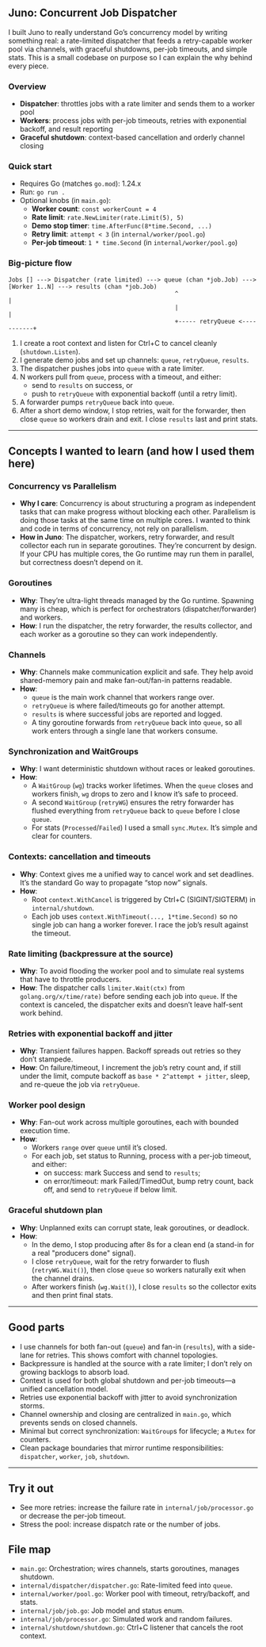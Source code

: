 ## Juno: Concurrent Job Dispatcher

I built Juno to really understand Go’s concurrency model by writing something real: a rate-limited dispatcher that feeds a retry-capable worker pool via channels, with graceful shutdowns, per-job timeouts, and simple stats. This is a small codebase on purpose so I can explain the why behind every piece.

### Overview
- **Dispatcher**: throttles jobs with a rate limiter and sends them to a worker pool
- **Workers**: process jobs with per-job timeouts, retries with exponential backoff, and result reporting
- **Graceful shutdown**: context-based cancellation and orderly channel closing

### Quick start
- Requires Go (matches `go.mod`): 1.24.x
- Run: `go run .`
- Optional knobs (in `main.go`):
  - **Worker count**: `const workerCount = 4`
  - **Rate limit**: `rate.NewLimiter(rate.Limit(5), 5)`
  - **Demo stop timer**: `time.AfterFunc(8*time.Second, ...)`
  - **Retry limit**: `attempt < 3` (in `internal/worker/pool.go`)
  - **Per-job timeout**: `1 * time.Second` (in `internal/worker/pool.go`)

### Big-picture flow
```
Jobs [] ---> Dispatcher (rate limited) ---> queue (chan *job.Job) ---> [Worker 1..N] ---> results (chan *job.Job)
                                               ^                             |
                                               |                             |
                                               +----- retryQueue <-----------+
```
1) I create a root context and listen for Ctrl+C to cancel cleanly (`shutdown.Listen`).
2) I generate demo jobs and set up channels: `queue`, `retryQueue`, `results`.
3) The dispatcher pushes jobs into `queue` with a rate limiter.
4) N workers pull from `queue`, process with a timeout, and either:
   - send to `results` on success, or
   - push to `retryQueue` with exponential backoff (until a retry limit).
5) A forwarder pumps `retryQueue` back into `queue`.
6) After a short demo window, I stop retries, wait for the forwarder, then close `queue` so workers drain and exit. I close `results` last and print stats.

---

## Concepts I wanted to learn (and how I used them here)

### Concurrency vs Parallelism
- **Why I care**: Concurrency is about structuring a program as independent tasks that can make progress without blocking each other. Parallelism is doing those tasks at the same time on multiple cores. I wanted to think and code in terms of concurrency, not rely on parallelism.
- **How in Juno**: The dispatcher, workers, retry forwarder, and result collector each run in separate goroutines. They’re concurrent by design. If your CPU has multiple cores, the Go runtime may run them in parallel, but correctness doesn’t depend on it.

### Goroutines
- **Why**: They’re ultra-light threads managed by the Go runtime. Spawning many is cheap, which is perfect for orchestrators (dispatcher/forwarder) and workers.
- **How**: I run the dispatcher, the retry forwarder, the results collector, and each worker as a goroutine so they can work independently.

### Channels
- **Why**: Channels make communication explicit and safe. They help avoid shared-memory pain and make fan-out/fan-in patterns readable.
- **How**:
  - `queue` is the main work channel that workers range over.
  - `retryQueue` is where failed/timeouts go for another attempt.
  - `results` is where successful jobs are reported and logged.
  - A tiny goroutine forwards from `retryQueue` back into `queue`, so all work enters through a single lane that workers consume.

### Synchronization and WaitGroups
- **Why**: I want deterministic shutdown without races or leaked goroutines.
- **How**:
  - A `WaitGroup` (`wg`) tracks worker lifetimes. When the `queue` closes and workers finish, `wg` drops to zero and I know it’s safe to proceed.
  - A second `WaitGroup` (`retryWG`) ensures the retry forwarder has flushed everything from `retryQueue` back to `queue` before I close `queue`.
  - For stats (`Processed`/`Failed`) I used a small `sync.Mutex`. It’s simple and clear for counters.

### Contexts: cancellation and timeouts
- **Why**: Context gives me a unified way to cancel work and set deadlines. It’s the standard Go way to propagate “stop now” signals.
- **How**:
  - Root `context.WithCancel` is triggered by Ctrl+C (SIGINT/SIGTERM) in `internal/shutdown`.
  - Each job uses `context.WithTimeout(..., 1*time.Second)` so no single job can hang a worker forever. I race the job’s result against the timeout.

### Rate limiting (backpressure at the source)
- **Why**: To avoid flooding the worker pool and to simulate real systems that have to throttle producers.
- **How**: The dispatcher calls `limiter.Wait(ctx)` from `golang.org/x/time/rate)` before sending each job into `queue`. If the context is canceled, the dispatcher exits and doesn’t leave half-sent work behind.

### Retries with exponential backoff and jitter
- **Why**: Transient failures happen. Backoff spreads out retries so they don’t stampede.
- **How**: On failure/timeout, I increment the job’s retry count and, if still under the limit, compute backoff as `base * 2^attempt + jitter`, sleep, and re-queue the job via `retryQueue`.

### Worker pool design
- **Why**: Fan-out work across multiple goroutines, each with bounded execution time.
- **How**:
  - Workers `range` over `queue` until it’s closed.
  - For each job, set status to Running, process with a per-job timeout, and either:
    - on success: mark Success and send to `results`;
    - on error/timeout: mark Failed/TimedOut, bump retry count, back off, and send to `retryQueue` if below limit.

### Graceful shutdown plan
- **Why**: Unplanned exits can corrupt state, leak goroutines, or deadlock.
- **How**:
  - In the demo, I stop producing after 8s for a clean end (a stand-in for a real "producers done" signal).
  - I close `retryQueue`, wait for the retry forwarder to flush (`retryWG.Wait()`), then close `queue` so workers naturally exit when the channel drains.
  - After workers finish (`wg.Wait()`), I close `results` so the collector exits and then print final stats.

---

## Good parts
- I use channels for both fan-out (`queue`) and fan-in (`results`), with a side-lane for retries. This shows comfort with channel topologies.
- Backpressure is handled at the source with a rate limiter; I don’t rely on growing backlogs to absorb load.
- Context is used for both global shutdown and per-job timeouts—a unified cancellation model.
- Retries use exponential backoff with jitter to avoid synchronization storms.
- Channel ownership and closing are centralized in `main.go`, which prevents sends on closed channels.
- Minimal but correct synchronization: `WaitGroup`s for lifecycle; a `Mutex` for counters.
- Clean package boundaries that mirror runtime responsibilities: `dispatcher`, `worker`, `job`, `shutdown`.

---

## Try it out
- See more retries: increase the failure rate in `internal/job/processor.go` or decrease the per-job timeout.
- Stress the pool: increase dispatch rate or the number of jobs.

## File map
- `main.go`: Orchestration; wires channels, starts goroutines, manages shutdown.
- `internal/dispatcher/dispatcher.go`: Rate-limited feed into `queue`.
- `internal/worker/pool.go`: Worker pool with timeout, retry/backoff, and stats.
- `internal/job/job.go`: Job model and status enum.
- `internal/job/processor.go`: Simulated work and random failures.
- `internal/shutdown/shutdown.go`: Ctrl+C listener that cancels the root context.



